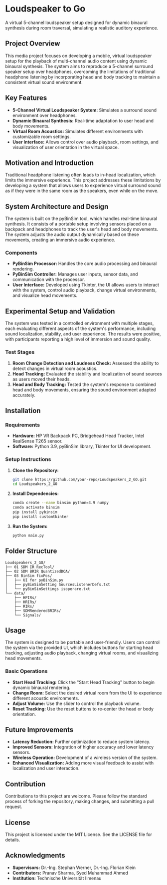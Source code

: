 
# Loudspeaker to Go

A virtual 5-channel loudspeaker setup designed for dynamic binaural synthesis during room traversal, simulating a realistic auditory experience.

## Project Overview

This media project focuses on developing a mobile, virtual loudspeaker setup for the playback of multi-channel audio content using dynamic binaural synthesis. The system aims to reproduce a 5-channel surround speaker setup over headphones, overcoming the limitations of traditional headphone listening by incorporating head and body tracking to maintain a consistent virtual sound environment.

## Key Features

- **5-Channel Virtual Loudspeaker System:** Simulates a surround sound environment over headphones.
- **Dynamic Binaural Synthesis:** Real-time adaptation to user head and body movements.
- **Virtual Room Acoustics:** Simulates different environments with customizable room settings.
- **User Interface:** Allows control over audio playback, room settings, and visualization of user orientation in the virtual space.

## Motivation and Introduction

Traditional headphone listening often leads to in-head localization, which limits the immersive experience. This project addresses these limitations by developing a system that allows users to experience virtual surround sound as if they were in the same room as the speakers, even while on the move.

## System Architecture and Design

The system is built on the pyBinSim tool, which handles real-time binaural synthesis. It consists of a portable setup involving sensors placed on a backpack and headphones to track the user's head and body movements. The system adjusts the audio output dynamically based on these movements, creating an immersive audio experience.

### Components

- **PyBinSim Processor:** Handles the core audio processing and binaural rendering.
- **PyBinSim Controller:** Manages user inputs, sensor data, and communication with the processor.
- **User Interface:** Developed using Tkinter, the UI allows users to interact with the system, control audio playback, change virtual environments, and visualize head movements.

## Experimental Setup and Validation

The system was tested in a controlled environment with multiple stages, each evaluating different aspects of the system's performance, including sound localization, stability, and user experience. The results were positive, with participants reporting a high level of immersion and sound quality.

### Test Stages

1. **Room Change Detection and Loudness Check:** Assessed the ability to detect changes in virtual room acoustics.
2. **Head Tracking:** Evaluated the stability and localization of sound sources as users moved their heads.
3. **Head and Body Tracking:** Tested the system's response to combined head and body movements, ensuring the sound environment adapted accurately.

## Installation

### Requirements

- **Hardware:** HP VR Backpack PC, Bridgehead Head Tracker, Intel RealSense T265 sensor.
- **Software:** Python 3.9, pyBinSim library, Tkinter for UI development.

### Setup Instructions

1. **Clone the Repository:**
   ```bash
   git clone https://github.com/your-repo/Loudspeakers_2_GO.git
   cd Loudspeakers_2_GO
   ```

2. **Install Dependencies:**
   ```bash
   conda create --name binsim python=3.9 numpy
   conda activate binsim
   pip install pybinsim
   pip install customtkinter
   ```

3. **Run the System:**
   ```bash
   python main.py
   ```

## Folder Structure

```plaintext
Loudspeakers_2_GO/
├── 01 SDM IR RecTool/
├── 02 SDM BRIR QuantizedDOA/
├── 03 BinSim fixPos/
│   ├── UI for pyBinSim.py
│   ├── pyBinSimSetting SourcesListenerDefs.txt
│   └── pyBinSimSettings isoperare.txt
└── data/
    ├── HPIRs/
    ├── HRIRs/
    ├── RIRs/
    ├── SDMRenderedBRIRs/
    └── Signals/
```

## Usage

The system is designed to be portable and user-friendly. Users can control the system via the provided UI, which includes buttons for starting head tracking, adjusting audio playback, changing virtual rooms, and visualizing head movements.

### Basic Operations

- **Start Head Tracking:** Click the "Start Head Tracking" button to begin dynamic binaural rendering.
- **Change Room:** Select the desired virtual room from the UI to experience different acoustic environments.
- **Adjust Volume:** Use the slider to control the playback volume.
- **Reset Tracking:** Use the reset buttons to re-center the head or body orientation.

## Future Improvements

- **Latency Reduction:** Further optimization to reduce system latency.
- **Improved Sensors:** Integration of higher accuracy and lower latency sensors.
- **Wireless Operation:** Development of a wireless version of the system.
- **Enhanced Visualization:** Adding more visual feedback to assist with localization and user interaction.

## Contribution

Contributions to this project are welcome. Please follow the standard process of forking the repository, making changes, and submitting a pull request.

## License

This project is licensed under the MIT License. See the LICENSE file for details.

## Acknowledgments

- **Supervisors:** Dr.-Ing. Stephan Werner, Dr.-Ing. Florian Klein
- **Contributors:** Pranav Sharma, Syed Muhammad Ahmed
- **Institution:** Technische Universität Ilmenau
